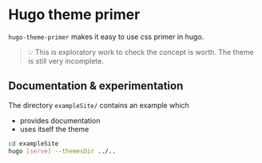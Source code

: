 # Hugo theme primer

`hugo-theme-primer` makes it easy to use css primer in hugo.

> :bulb: This is exploratory work to check the concept is worth. The theme is still very incomplete.

## Documentation & experimentation

The directory `exampleSite/` contains an example which

- provides documentation
- uses itself the theme

```sh
cd exampleSite
hugo [serve] --themesDir ../..
```
